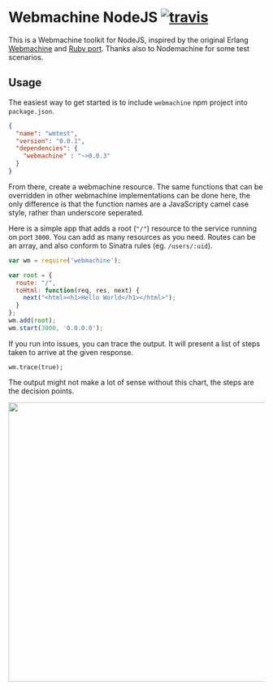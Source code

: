 # Webmachine NodeJS [![travis](https://secure.travis-ci.org/coderoshi/webmachine-nodejs.png)](http://travis-ci.org/coderoshi/webmachine-nodejs)

This is a Webmachine toolkit for NodeJS, inspired by the original Erlang [Webmachine](https://github.com/basho/webmachine/wiki) and [Ruby port](https://github.com/seancribbs/webmachine-ruby). Thanks also to Nodemachine for some test scenarios.

## Usage

The easiest way to get started is to include `webmachine` npm project into `package.json`.

```json
{
  "name": "wmtest",
  "version": "0.0.1",
  "dependencies": {
    "webmachine" : "~>0.0.3"
  }
}
```

From there, create a webmachine resource. The same functions that can be overridden in other webmachine implementations can be done here, the only difference is that the function names are a JavaScripty camel case style, rather than underscore seperated.

Here is a simple app that adds a root (`"/"`) resource to the service running on port `3000`. You can add as many resources as you need. Routes can be an array, and also conform to Sinatra rules (eg. `/users/:uid`).

```javascript
var wm = require('webmachine');

var root = {
  route: "/",
  toHtml: function(req, res, next) {
    next("<html><h1>Hello World</h1></html>");
  }
};
wm.add(root);
wm.start(3000, '0.0.0.0');
```

If you run into issues, you can trace the output. It will present a list of steps taken to arrive at the given response.

```
wm.trace(true);
```

The output might not make a lot of sense without this chart, the steps are the decision points.

<a href="https://raw.github.com/wiki/basho/webmachine/images/http-headers-status-v3.png">
<img src='https://raw.github.com/wiki/basho/webmachine/images/http-headers-status-v3.png' width=550 align=center>
</a>
